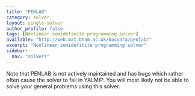 ```yaml
---
title: "PENLAB"
category: solver
layout: single-solver
author_profile: false
tags: [Nonlinear semidefinite programming solver]
available: "http://web.mat.bham.ac.uk/kocvara/penlab/"
excerpt: "Nonlinear semidefinite programming solver"
sidebar:
  nav: "solvers"
---
```


Note that PENLAB is not actively maintained and has bugs which rather often cause the solver to fail in YALMIP. You will most likely not be able to solve your general problems using this solver.

